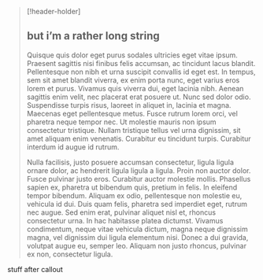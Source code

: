 > [!header-holder]
> ## but i’m a rather long string
> Quisque quis dolor eget purus sodales ultricies eget vitae ipsum. Praesent sagittis nisi finibus felis accumsan, ac tincidunt lacus blandit. Pellentesque non nibh et urna suscipit convallis id eget est. In tempus, sem sit amet blandit viverra, ex enim porta nunc, eget varius eros lorem et purus. Vivamus quis viverra dui, eget lacinia nibh. Aenean sagittis enim velit, nec placerat erat posuere ut. Nunc sed dolor odio. Suspendisse turpis risus, laoreet in aliquet in, lacinia et magna. Maecenas eget pellentesque metus. Fusce rutrum lorem orci, vel pharetra neque tempor nec. Ut molestie mauris non ipsum consectetur tristique. Nullam tristique tellus vel urna dignissim, sit amet aliquam enim venenatis. Curabitur eu tincidunt turpis. Curabitur interdum id augue id rutrum.
> 
> Nulla facilisis, justo posuere accumsan consectetur, ligula ligula ornare dolor, ac hendrerit ligula ligula a ligula. Proin non auctor dolor. Fusce pulvinar justo eros. Curabitur auctor molestie mollis. Phasellus sapien ex, pharetra ut bibendum quis, pretium in felis. In eleifend tempor bibendum. Aliquam ex odio, pellentesque non molestie eu, vehicula id dui. Duis quam felis, pharetra sed imperdiet eget, rutrum nec augue. Sed enim erat, pulvinar aliquet nisl et, rhoncus consectetur urna. In hac habitasse platea dictumst. Vivamus condimentum, neque vitae vehicula dictum, magna neque dignissim magna, vel dignissim dui ligula elementum nisi. Donec a dui gravida, volutpat augue eu, semper leo. Aliquam non justo rhoncus, pulvinar ex non, consectetur ligula.  

stuff after callout